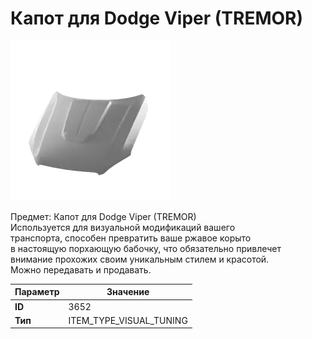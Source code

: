 # Капот для Dodge Viper (TREMOR)

![Item Image](../img/3652.webp?raw=true)

Предмет: Капот для Dodge Viper (TREMOR)<br>Используется для визуальной модификаций вашего<br>транспорта, способен превратить ваше ржавое корыто<br>в настоящую порхающую бабочку, что обязательно привлечет<br>внимание прохожих своим уникальным стилем и красотой.<br>Можно передавать и продавать.


| Параметр | Значение |
|----------|----------|
| **ID** | 3652 |
| **Тип** | ITEM_TYPE_VISUAL_TUNING |

